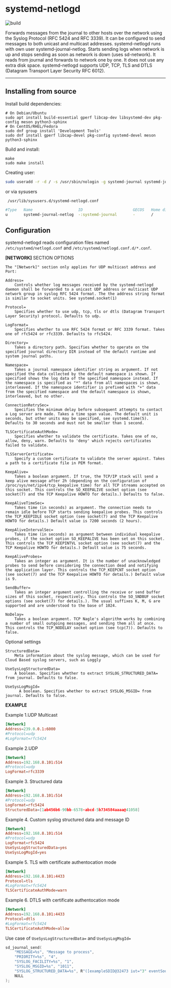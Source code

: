 systemd-netlogd
===================

![build](https://github.com/systemd/systemd-netlogd/actions/workflows/ci.yml/badge.svg)

Forwards messages from the journal to other hosts over the network using
the Syslog Protocol (RFC 5424 and RFC 3339). It can be configured to send messages to
both unicast and multicast addresses. systemd-netlogd runs with own user
systemd-journal-netlog.  Starts sending logs when network is up and stops
sending as soon as network is down (uses sd-network). It reads from journal
and forwards to network one by one. It does not use any extra disk space.
systemd-netlogd supports UDP, TCP, TLS and DTLS (Datagram Transport Layer Security RFC 6012).

--------------------------------------------------------------------------


Installing from source
----------------------

Install build dependencies:

    # On Debian/Ubuntu
    sudo apt install build-essential gperf libcap-dev libsystemd-dev pkg-config meson python3-sphinx
    # On CentOS/RHEL/Fedora
    sudo dnf group install 'Development Tools'
    sudo dnf install gperf libcap-devel pkg-config systemd-devel meson python3-sphinx

Build and install:

    make
    sudo make install

Creating user:

``` bash
sudo useradd -r -d / -s /usr/sbin/nologin -g systemd-journal systemd-journal-netlog
```
or via sysusers

``` /usr/lib/sysusers.d/systemd-netlogd.conf```
```bash
#Type   Name                    ID                      GECOS   Home directory  Shell
u       systemd-journal-netlog  -:systemd-journal       -       /               /bin/nologin
```

Configuration
-------------

systemd-netlogd reads configuration files named `/etc/systemd/netlogd.conf` and `/etc/systemd/netlogd.conf.d/*.conf`.

**[NETWORK]** SECTION OPTIONS

    The "[Network]" section only applies for UDP multicast address and Port:

    Address=
        Controls whether log messages received by the systemd-netlogd daemon shall be forwarded to a unicast UDP address or multicast UDP network group in syslog RFC 5424 format. The the address string format is similar to socket units. See systemd.socket(1)

    Protocol=
        Specifies whether to use udp, tcp, tls or dtls (Datagram Transport Layer Security) protocol. Defaults to udp.

    LogFormat=
        Specifies whether to use RFC 5424 format or RFC 3339 format. Takes one of rfc5424 or rfc3339. Defaults to rfc5424.

    Directory=
        Takes a directory path. Specifies whether to operate on the specified journal directory DIR instead of the default runtime and system journal paths.
              
    Namespace=
        Takes a journal namespace identifier string as argument. If not specified the data collected by the default namespace is shown. If specified shows the log data of the specified namespace instead. If the namespace is specified as "*" data from all namespaces is shown, interleaved. If the namespace identifier is prefixed with "+" data from the specified namespace and the default namespace is shown, interleaved, but no other.

    ConnectionRetrySec=
        Specifies the minimum delay before subsequent attempts to contact a Log server are made. Takes a time span value. The default unit is seconds, but other units may be specified, see systemd.time(5). Defaults to 30 seconds and must not be smaller than 1 second.

    TLSCertificateAuthMode=
        Specifies whether to validate the certificate. Takes one of no, allow, deny, warn. Defaults to 'deny' which rejects certificates failed to validate.

    TLSServerCertificate=
        Specify a custom certificate to validate the server against. Takes a path to a certificate file in PEM format.

    KeepAlive=
        Takes a boolean argument. If true, the TCP/IP stack will send a keep alive message after 2h (depending on the configuration of /proc/sys/net/ipv4/tcp_keepalive_time) for all TCP streams accepted on this socket. This controls the SO_KEEPALIVE socket option (see socket(7) and the TCP Keepalive HOWTO for details.) Defaults to false.

    KeepAliveTimeSec=
        Takes time (in seconds) as argument. The connection needs to remain idle before TCP starts sending keepalive probes. This controls the TCP_KEEPIDLE socket option (see socket(7) and the TCP Keepalive HOWTO for details.) Default value is 7200 seconds (2 hours).

    KeepAliveIntervalSec=
        Takes time (in seconds) as argument between individual keepalive probes, if the socket option SO_KEEPALIVE has been set on this socket. This controls the TCP_KEEPINTVL socket option (see socket(7) and the TCP Keepalive HOWTO for details.) Default value is 75 seconds.

    KeepAliveProbes=
        Takes an integer as argument. It is the number of unacknowledged probes to send before considering the connection dead and notifying the application layer. This controls the TCP_KEEPCNT socket option (see socket(7) and the TCP Keepalive HOWTO for details.) Default value is 9.

    SendBuffer=
        Takes an integer argument controlling the receive or send buffer sizes of this socket, respectively. This controls the SO_SNDBUF socket options (see socket(7) for details.). The usual suffixes K, M, G are supported and are understood to the base of 1024.

    NoDelay=
        Takes a boolean argument. TCP Nagle's algorithm works by combining a number of small outgoing messages, and sending them all at once. This controls the TCP_NODELAY socket option (see tcp(7)). Defaults to false.

Optional settings

    StructuredData=
        Meta information about the syslog message, which can be used for Cloud Based syslog servers, such as Loggly

    UseSysLogStructuredData=
        A boolean. Specifies whether to extract SYSLOG_STRUCTURED_DATA= from journal. Defaults to false.

    UseSysLogMsgId=
          A boolean. Specifies whether to extract SYSLOG_MSGID= from journal. Defaults to false.

**EXAMPLE**

 Example 1.UDP Multicast

``` toml
[Network]
Address=239.0.0.1:6000
#Protocol=udp
#LogFormat=rfc5424
```

Example 2.UDP

``` toml
[Network]
Address=192.168.8.101:514
#Protocol=udp
LogFormat=rfc3339
```

Example 3. Structured data

``` toml
[Network]
Address=192.168.8.101:514
#Protocol=udp
LogFormat=rfc5424
StructuredData=[1ab456b6-90bb-6578-abcd-5b734584aaaa@41058]
```

Example 4. Custom syslog structured data and message ID

``` toml
[Network]
Address=192.168.8.101:514
#Protocol=udp
LogFormat=rfc5424
UseSysLogStructuredData=yes
UseSysLogMsgId=yes
```

Example 5. TLS with certificate authentocation mode

``` toml
[Network]
Address=192.168.8.101:4433
Protocol=tls
#LogFormat=rfc5424
TLSCertificateAuthMode=warn
```

Example 6. DTLS with certificate authentocation mode

``` toml
[Network]
Address=192.168.8.101:4433
Protocol=dtls
#LogFormat=rfc5424
TLSCertificateAuthMode=allow
```

Use case of ```UseSysLogStructuredData=``` and ```UseSysLogMsgId=```

```C
sd_journal_send(
    "MESSAGE=%s", "Message to process",
    "PRIORITY=%s", "4",
    "SYSLOG_FACILITY=%s", "1",
    "SYSLOG_MSGID=%s", "1011",
    "SYSLOG_STRUCTURED_DATA=%s", R"([exampleSDID@32473 iut="3" eventSource="Application"])",
    NULL
);
```
